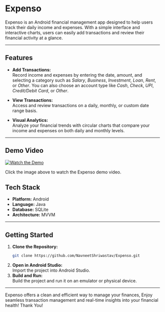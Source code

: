 # Expenso

Expenso is an Android financial management app designed to help users track their daily income and expenses. With a simple interface and interactive charts, users can easily add transactions and review their financial activity at a glance.

---

## Features

- **Add Transactions:**  
  Record income and expenses by entering the date, amount, and selecting a category such as *Salary*, *Business*, *Investment*, *Loan*, *Rent*, or *Other*. You can also choose an account type like *Cash*, *Check*, *UPI*, *Credit/Debit Card*, or *Other*.

- **View Transactions:**  
  Access and review transactions on a daily, monthly, or custom date range basis.

- **Visual Analytics:**  
  Analyze your financial trends with circular charts that compare your income and expenses on both daily and monthly levels.

---

## Demo Video

[![Watch the Demo](https://usersnap.com/blog/wp-content/uploads/2016/08/click-me-button-flat.png)](https://youtu.be/u4GgJH25JX0?si=-MfQqED-Z8BvuxTq)

Click the image above to watch the Expenso demo video.


## Tech Stack

- **Platform:** Android  
- **Language:** Java  
- **Database:** SQLite  
- **Architecture:** MVVM  

---

## Getting Started

1. **Clone the Repository:**
   ```bash
   git clone https://github.com/NavneetShriwastav/Expenso.git
   ```
2. **Open in Android Studio:**  
   Import the project into Android Studio.
3. **Build and Run:**  
   Build the project and run it on an emulator or physical device.

---

Expenso offers a clean and efficient way to manage your finances, Enjoy seamless transaction management and real-time insights into your financial health!
Thank You!
